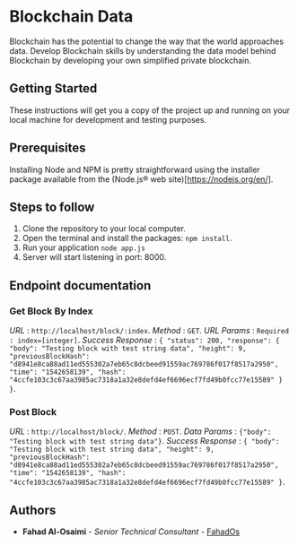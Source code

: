 # Blockchain Data

Blockchain has the potential to change the way that the world approaches data. Develop Blockchain skills by understanding the data model behind Blockchain by developing your own simplified private blockchain.

## Getting Started

These instructions will get you a copy of the project up and running on your local machine for development and testing purposes.

## Prerequisites

Installing Node and NPM is pretty straightforward using the installer package available from the (Node.js® web site)[https://nodejs.org/en/].


## Steps to follow

1. Clone the repository to your local computer.
2. Open the terminal and install the packages: `npm install`.
3. Run your application `node app.js`
4. Server will start listening in port: 8000. 


## Endpoint documentation

### Get Block By Index
*URL* : `http://localhost/block/:index`.
*Method* : `GET`.
*URL Params* : `Required : index=[integer]`.
*Success Response* : `{
    "status": 200,
    "response": {
        "body": "Testing block with test string data",
        "height": 9,
        "previousBlockHash": "d8941e8ca88ad11ed555302a7eb65c8dcbeed91559ac769786f017f8517a2950",
        "time": "1542658139",
        "hash": "4ccfe103c3c67aa3985ac7318a1a32e8defd4ef6696ecf7fd49b0fcc77e15589"
    }
}`.


### Post Block 
*URL* : `http://localhost/block/`.
*Method* : `POST`.
*Data Params* : `{"body": "Testing block with test string data"}`.
*Success Response* : `{
    "body": "Testing block with test string data",
    "height": 9,
    "previousBlockHash": "d8941e8ca88ad11ed555302a7eb65c8dcbeed91559ac769786f017f8517a2950",
    "time": "1542658139",
    "hash": "4ccfe103c3c67aa3985ac7318a1a32e8defd4ef6696ecf7fd49b0fcc77e15589"
}`.


## Authors
* **Fahad Al-Osaimi** - *Senior Technical Consultant* - [FahadOs](https://github.com/FahadOs)
